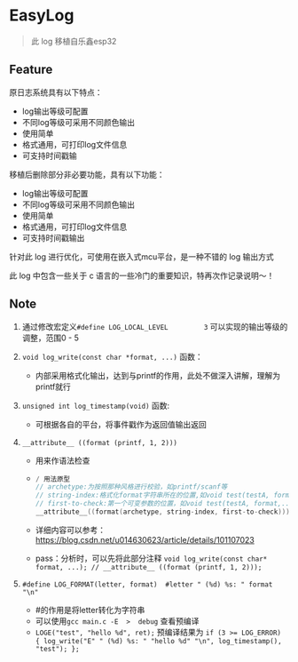 # EasyLog

> 此 log 移植自乐鑫esp32

## Feature
原日志系统具有以下特点：
+ log输出等级可配置
+ 不同log等级可采用不同颜色输出
+ 使用简单
+ 格式通用，可打印log文件信息
+ 可支持时间戳输

移植后删除部分非必要功能，具有以下功能：
+ log输出等级可配置
+ 不同log等级可采用不同颜色输出
+ 使用简单
+ 格式通用，可打印log文件信息
+ 可支持时间戳输出

针对此 log 进行优化，可使用在嵌入式mcu平台，是一种不错的 log 输出方式

此 log 中包含一些关于 c 语言的一些冷门的重要知识，特再次作记录说明～！

## Note
1. 通过修改宏定义`#define LOG_LOCAL_LEVEL         3` 可以实现的输出等级的调整，范围0 - 5

2. `void log_write(const char *format, ...)` 函数：

    + 内部采用格式化输出，达到与printf的作用，此处不做深入讲解，理解为printf就行

3. `unsigned int log_timestamp(void)` 函数:

    + 可根据各自的平台，将事件戳作为返回值输出返回

4. `__attribute__ ((format (printf, 1, 2)))` 

    + 用来作语法检查

    + ```c
      / 用法原型
      // archetype:为按照那种风格进行校验，如printf/scanf等
      // string-index:格式化format字符串所在的位置,如void test(testA, format,...)，此时为2
      // first-to-check:第一个可变参数的位置，如void test(testA, format,...)，此时为3
      __attribute__((format(archetype, string-index, first-to-check)))
      ```

    + 详细内容可以参考：https://blog.csdn.net/u014630623/article/details/101107023

    + pass：分析时，可以先将此部分注释
      `void log_write(const char* format, ...); // __attribute__ ((format (printf, 1, 2)));`

5. `#define LOG_FORMAT(letter, format)  #letter " (%d) %s: " format "\n"` 
     + #的作用是将letter转化为字符串
     + 可以使用`gcc main.c -E  >  debug` 查看预编译
     + `LOGE("test", "hello %d", ret);` 预编译结果为
       `if (3 >= LOG_ERROR) { log_write("E" " (%d) %s: " "hello %d" "\n", log_timestamp(), "test"); };` 